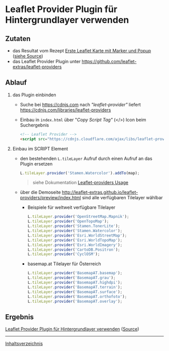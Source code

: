 # Leaflet Provider Plugin für Hintergrundlayer verwenden

## Zutaten

- das Resultat vom Rezept [Erste Leaflet Karte mit Marker und Popup](https://webmapping.github.io/cookbook/first_leaflet_map) ([siehe Source](https://github.com/webmapping/cookbook/blob/main/first_leaflet_map_example.html))
- das Leaflet Provider Plugin unter <https://github.com/leaflet-extras/leaflet-providers>

## Ablauf

1. das Plugin einbinden

    - Suche bei <https://cdnjs.com> nach *"leaflet-provider"* liefert <https://cdnjs.com/libraries/leaflet-providers>

    - Einbau in `index.html` über "*Copy Script Tag"* (\</>) Icon beim Suchergebnis

        ```html
        <!-- Leaflet Provider -->
        <script src="https://cdnjs.cloudflare.com/ajax/libs/leaflet-providers/1.13.0/leaflet-providers.js" integrity="sha512-pb9UiEEi2JIxkMloqYnqgONe9CTcp2BWWq1Hbz60l7f3R3VhZ57dEE58Ritf/HgBw3o/5Scf5gg0T9V+tf48fg==" crossorigin="anonymous" referrerpolicy="no-referrer"></script>
        ```

2. Einbau im SCRIPT Element

    - den bestehenden `L.tileLayer` Aufruf durch einen Aufruf an das Plugin ersetzen

        ```javascript
        L.tileLayer.provider('Stamen.Watercolor').addTo(map);
        ```

        > siehe Dokumentation [Leaflet-providers Usage](https://github.com/leaflet-extras/leaflet-providers#usage)

    - über die Demoseite <http://leaflet-extras.github.io/leaflet-providers/preview/index.html> sind alle verfügbaren Tilelayer wählbar

        - Beispiele für weltweit verfügbare Tilelayer

            ```javascript
            L.tileLayer.provider('OpenStreetMap.Mapnik');
            L.tileLayer.provider('OpenTopoMap');
            L.tileLayer.provider('Stamen.TonerLite');
            L.tileLayer.provider('Stamen.Watercolor');
            L.tileLayer.provider('Esri.WorldStreetMap');
            L.tileLayer.provider('Esri.WorldTopoMap');
            L.tileLayer.provider('Esri.WorldImagery');
            L.tileLayer.provider('CartoDB.Positron');
            L.tileLayer.provider('CyclOSM');
            ```

        - basemap.at Tilelayer für Österreich

            ```javascript
            L.tileLayer.provider('BasemapAT.basemap');
            L.tileLayer.provider('BasemapAT.grau');
            L.tileLayer.provider('BasemapAT.highdpi');
            L.tileLayer.provider('BasemapAT.terrain');
            L.tileLayer.provider('BasemapAT.surface');
            L.tileLayer.provider('BasemapAT.orthofoto');
            L.tileLayer.provider('BasemapAT.overlay');
            ```

## Ergebnis

[Leaflet Provider Plugin für Hintergrundlayer verwenden](https://webmapping.github.io/cookbook/plugin_leaflet_provider_example.html) ([Source](https://github.com/webmapping/cookbook/blob/main/plugin_leaflet_provider_example.html))

___
[Inhaltsverzeichnis](https://webmapping.github.io/cookbook/index)
